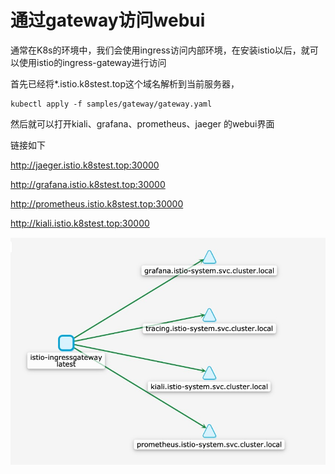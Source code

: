

# 通过gateway访问webui

通常在K8s的环境中，我们会使用ingress访问内部环境，在安装istio以后，就可以使用istio的ingress-gateway进行访问

首先已经将*.istio.k8stest.top这个域名解析到当前服务器，

```
kubectl apply -f samples/gateway/gateway.yaml
```



然后就可以打开kiali、grafana、prometheus、jaeger 的webui界面



链接如下

http://jaeger.istio.k8stest.top:30000

http://grafana.istio.k8stest.top:30000

http://prometheus.istio.k8stest.top:30000

http://kiali.istio.k8stest.top:30000





![image-20200622183256719](.assets/image-20200622183256719.png)